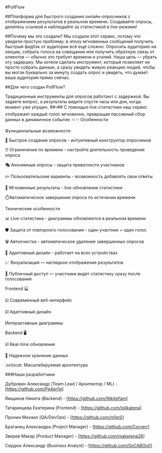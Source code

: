 #PollFlow

##Платформа для быстрого создания онлайн-опросников с отображением результатов в реальном времени. Создавайте опросы, делитесь ссылкой и наблюдайте за статистикой в live-режиме!


##Почему мы это создали?
Мы создали этот сервис, потому что увидели простую проблему: в эпоху мгновенных сообщений получить быстрый фидбэк от аудитории всё ещё сложно. Опросить аудиторию на лекции, собрать голоса на совещании или получить обратную связь от клиентов — обычно это требует времени и усилий.
Наша цель — убрать эту задершку. Мы хотели сделать инструмент, который позволяет не просто собрать данные, а сразу увидеть живую реакцию людей, чтобы вы могли буквально за минуту создать опрос и увидеть, что думает ваша аудитория прямо сейчас.


##Для чего создан PollFlow?

Традиционные инструменты для опросов работают с задержкой. Вы задаете вопрос, а результаты видите спустя часы или дни, когда момент уже упущен.
##◽## С помощью live-статистики наш сервис отображает каждый голос мгновенно, превращая пассивный сбор данных в динамичное событие.
◽ 
✨ Особенности

Функциональные возможности

🚀 Быстрое создание опросов - интуитивный конструктор опросников

⏰ Ограничение по времени - настройте длительность проведения опроса

🎭 Анонимные опросы - защита приватности участников

✏️ Пользовательские варианты - возможность добавлять свои ответы

👥 Мгновенные результаты - live-обновление статистики

⏱️Автоматическое завершение опроса по истечении времени

Технические особенности

📊 Live-статистика - диаграммы обновляются в реальном времени

🛡️ Защита от повторного голосования - один участник = один голос

🗑️ Автоочистка - автоматическое удаление завершенных опросов

📱 Адаптивный дизайн - работает на всех устройствах

📈 Визуализация — наглядное отображение результатов

👀 Публичный доступ — участники видят статистику сразу после голосования

Frontend 💻

☑️ Современный веб-интерфейс

☑️ Адаптивный дизайн

 Интерактивные диаграммы

Backend 🖥️

☑️ Real-time обновления

💎 Надежное хранение данных

:octocat: Масштабируемая архитектура

###Наши разработчики

Дубровин Александр (Team Lead / Архитектор / ML) - [https://github.com/Pe4en1e]

Ямщиков Никита (Backend) - [https://github.com/NikitaYam]

Татаринцева Екатерина (Frontend) - [https://github.com/lolikatena]

Пронин Михаил (QA/DevOps) - [https://github.com/m1pr0]

Браганец Александра (Project Manager) - [https://github.com/Corverr]

Зверев Макар (Product Manager) - [https://github.com/makarena28]

Сердюк Александр (Business Analyst) - [https://github.com/0oCABOo0]
